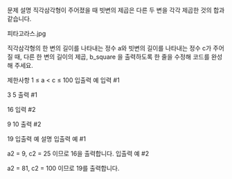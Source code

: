 문제 설명
직각삼각형이 주어졌을 때 빗변의 제곱은 다른 두 변을 각각 제곱한 것의 합과 같습니다.

피타고라스.jpg

직각삼각형의 한 변의 길이를 나타내는 정수 a와 빗변의 길이를 나타내는 정수 c가 주어질 때, 다른 한 변의 길이의 제곱, b_square 을 출력하도록 한 줄을 수정해 코드를 완성해 주세요.

제한사항
1 ≤ a < c ≤ 100
입출력 예
입력 #1

3
5
출력 #1

16
입력 #2

9
10
출력 #2

19
입출력 예 설명
입출력 예 #1

a2 = 9, c2 = 25 이므로 16을 출력합니다.
입출력 예 #2

a2 = 81, c2 = 100 이므로 19를 출력합니다.